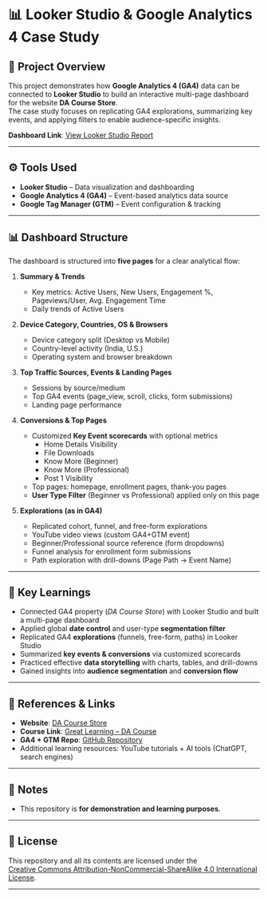 # 📊 Looker Studio & Google Analytics 4 Case Study  

## 📌 Project Overview  
This project demonstrates how **Google Analytics 4 (GA4)** data can be connected to **Looker Studio** to build an interactive multi-page dashboard for the website **DA Course Store**.  
The case study focuses on replicating GA4 explorations, summarizing key events, and applying filters to enable audience-specific insights.  

**Dashboard Link**: [View Looker Studio Report](https://lookerstudio.google.com/reporting/b0312eb3-1002-4061-b7bd-200a9f91b674)  

---

## ⚙️ Tools Used  
- **Looker Studio** – Data visualization and dashboarding  
- **Google Analytics 4 (GA4)** – Event-based analytics data source  
- **Google Tag Manager (GTM)** – Event configuration & tracking  

---

## 📊 Dashboard Structure  

The dashboard is structured into **five pages** for a clear analytical flow:  

1. **Summary & Trends**  
   - Key metrics: Active Users, New Users, Engagement %, Pageviews/User, Avg. Engagement Time  
   - Daily trends of Active Users  

2. **Device Category, Countries, OS & Browsers**  
   - Device category split (Desktop vs Mobile)  
   - Country-level activity (India, U.S.)  
   - Operating system and browser breakdown  

3. **Top Traffic Sources, Events & Landing Pages**  
   - Sessions by source/medium  
   - Top GA4 events (page_view, scroll, clicks, form submissions)  
   - Landing page performance  

4. **Conversions & Top Pages**  
   - Customized **Key Event scorecards** with optional metrics  
     - Home Details Visibility  
     - File Downloads  
     - Know More (Beginner)  
     - Know More (Professional)  
     - Post 1 Visibility  
   - Top pages: homepage, enrollment pages, thank-you pages  
   - **User Type Filter** (Beginner vs Professional) applied only on this page  

5. **Explorations (as in GA4)**  
   - Replicated cohort, funnel, and free-form explorations  
   - YouTube video views (custom GA4+GTM event)  
   - Beginner/Professional source reference (form dropdowns)  
   - Funnel analysis for enrollment form submissions  
   - Path exploration with drill-downs (Page Path → Event Name)  

---

## 🎯 Key Learnings  
- Connected GA4 property (*DA Course Store*) with Looker Studio and built a multi-page dashboard  
- Applied global **date control** and user-type **segmentation filter**  
- Replicated GA4 **explorations** (funnels, free-form, paths) in Looker Studio  
- Summarized **key events & conversions** via customized scorecards  
- Practiced effective **data storytelling** with charts, tables, and drill-downs  
- Gained insights into **audience segmentation** and **conversion flow**  

---

## 🔗 References & Links  
- **Website**: [DA Course Store](https://dacoursestore.netlify.app/)  
- **Course Link**: [Great Learning – DA Course](https://olympus.mygreatlearning.com/courses/111787?th=b&pb_id=581)  
- **GA4 + GTM Repo**: [GitHub Repository](https://github.com/VRISHYANG/Google-Analytics-Google-Tag-Manager)  
- Additional learning resources: YouTube tutorials + AI tools (ChatGPT, search engines)  

---

## 📌 Notes  
- This repository is **for demonstration and learning purposes**.  

---

## 📜 License  
This repository and all its contents are licensed under the  
[Creative Commons Attribution-NonCommercial-ShareAlike 4.0 International License](https://creativecommons.org/licenses/by-nc-sa/4.0/).  

---

